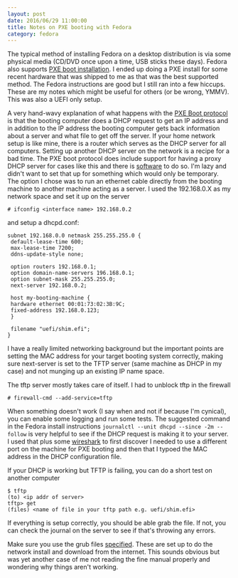 ```yaml
---
layout: post
date: 2016/06/29 11:00:00
title: Notes on PXE booting with Fedora
category: fedora
---
```

The typical method of installing Fedora on a desktop distribution is via some
physical media (CD/DVD once upon a time, USB sticks these days). Fedora also
supports [PXE boot installation](https://docs.fedoraproject.org/en-US/Fedora/24/html/Installation_Guide/chap-pxe-server-setup.html).
I ended up doing a PXE install for some recent hardware that was shipped to me
as that was the best supported method. The Fedora instructions are good but
I still ran into a few hiccups. These are my notes which might be useful for
others (or be wrong, YMMV). This was also a UEFI only setup.

A very hand-wavy explanation of what happens with the [PXE Boot protocol](https://en.wikipedia.org/wiki/Preboot_Execution_Environment)
is that the booting computer does a DHCP request to get an IP address and
in addition to the IP address the booting computer gets back information about
a server and what file to get off the server. If your home network setup is
like mine, there is a router which serves as the DHCP server for all computers.
Setting up another DHCP server on the network is a recipe for a bad time. The
PXE boot protocol does include support for having a proxy DHCP server for cases
like this and there is [software](http://cobbler.github.io/manuals/quickstart/)
to do so. I'm lazy and didn't want to set that up for something which would
only be temporary. The option I chose was to run an ethernet cable directly
from the booting machine to another machine acting as a server. I used the
192.168.0.X as my network space and set it up on the server

	# ifconfig <interface name> 192.168.0.2

and setup a dhcpd.conf:

	subnet 192.168.0.0 netmask 255.255.255.0 {
	 default-lease-time 600;
	 max-lease-time 7200;
	 ddns-update-style none;

	 option routers 192.168.0.1;
	 option domain-name-servers 196.168.0.1;
	 option subnet-mask 255.255.255.0;
	 next-server 192.168.0.2;

	 host my-booting-machine {
	 hardware ethernet 00:01:73:02:3B:9C;
	 fixed-address 192.168.0.123;
	 }

	 filename "uefi/shim.efi";
	}

I have a really limited networking background but the important points are
setting the MAC address for your target booting system correctly, making
sure next-server is set to the TFTP server (same machine as DHCP in my case)
and not munging up an existing IP name space.

The tftp server mostly takes care of itself. I had to unblock tftp in the
firewall

	# firewall-cmd --add-service=tftp

When something doesn't work (I say when and not if because I'm cynical), you
can enable some logging and run some tests. The suggested command in the
Fedora install instructions `journalctl --unit dhcpd --since -2m --follow`
is very helpful to see if the DHCP request is making it to your server. I used
that plus some [wireshark](https://www.wireshark.org/) to first discover I
needed to use a different port on the machine for PXE booting and then that I
typoed the MAC address in the DHCP configuration file.

If your DHCP is working but TFTP is failing, you can do a short test on another
computer

	$ tftp
	(to) <ip addr of server>
	tftp> get
	(files) <name of file in your tftp path e.g. uefi/shim.efi>

If everything is setup correctly, you should be able grab the file. If not,
you can check the journal on the server to see if that's throwing any errors.

Make sure you use the grub files [specified](https://docs.fedoraproject.org/en-US/Fedora/24/html/Installation_Guide/pxe-bootloader.html).
These are set up to do the network install and download from the internet.
This sounds obvious but was yet another case of me not reading the fine manual
properly and wondering why things aren't working.
